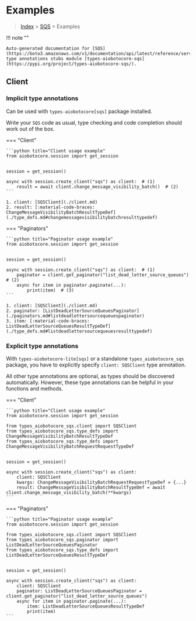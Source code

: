 # Examples

> [Index](../README.md) > [SQS](./README.md) > Examples

!!! note ""

    Auto-generated documentation for [SQS](https://boto3.amazonaws.com/v1/documentation/api/latest/reference/services/sqs.html#SQS)
    type annotations stubs module [types-aiobotocore-sqs](https://pypi.org/project/types-aiobotocore-sqs/).

## Client

### Implicit type annotations

Can be used with `types-aiobotocore[sqs]` package installed.

Write your `SQS` code as usual,
type checking and code completion should work out of the box.



=== "Client"

    ```python title="Client usage example"
    from aiobotocore.session import get_session


    session = get_session()

    async with session.create_client("sqs") as client:  # (1)
        result = await client.change_message_visibility_batch()  # (2)
    ```

    1. client: [SQSClient](./client.md)
    2. result: [:material-code-braces: ChangeMessageVisibilityBatchResultTypeDef](./type_defs.md#changemessagevisibilitybatchresulttypedef) 



=== "Paginators"

    ```python title="Paginator usage example"
    from aiobotocore.session import get_session


    session = get_session()

    async with session.create_client("sqs") as client:  # (1)
        paginator = client.get_paginator("list_dead_letter_source_queues")  # (2)
        async for item in paginator.paginate(...):
            print(item)  # (3)
    ```

    1. client: [SQSClient](./client.md)
    2. paginator: [ListDeadLetterSourceQueuesPaginator](./paginators.md#listdeadlettersourcequeuespaginator)
    3. item: [:material-code-braces: ListDeadLetterSourceQueuesResultTypeDef](./type_defs.md#listdeadlettersourcequeuesresulttypedef) 




### Explicit type annotations

With `types-aiobotocore-lite[sqs]`
or a standalone `types_aiobotocore_sqs` package, you have to explicitly specify
`client: SQSClient` type annotation.

All other type annotations are optional, as types should be discovered automatically.
However, these type annotations can be helpful in your functions and methods.


=== "Client"

    ```python title="Client usage example"
    from aiobotocore.session import get_session

    from types_aiobotocore_sqs.client import SQSClient
    from types_aiobotocore_sqs.type_defs import ChangeMessageVisibilityBatchResultTypeDef
    from types_aiobotocore_sqs.type_defs import ChangeMessageVisibilityBatchRequestRequestTypeDef


    session = get_session()

    async with session.create_client("sqs") as client:
        client: SQSClient
        kwargs: ChangeMessageVisibilityBatchRequestRequestTypeDef = {...}
        result: ChangeMessageVisibilityBatchResultTypeDef = await client.change_message_visibility_batch(**kwargs)
    ```



=== "Paginators"

    ```python title="Paginator usage example"
    from aiobotocore.session import get_session

    from types_aiobotocore_sqs.client import SQSClient
    from types_aiobotocore_sqs.paginator import ListDeadLetterSourceQueuesPaginator
    from types_aiobotocore_sqs.type_defs import ListDeadLetterSourceQueuesResultTypeDef


    session = get_session()

    async with session.create_client("sqs") as client:
        client: SQSClient
        paginator: ListDeadLetterSourceQueuesPaginator = client.get_paginator("list_dead_letter_source_queues")
        async for item in paginator.paginate(...):
            item: ListDeadLetterSourceQueuesResultTypeDef
            print(item)
    ```


